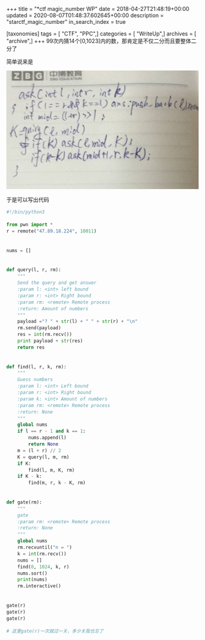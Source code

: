 +++
title = "*ctf magic_number WP"
date = 2018-04-27T21:48:19+00:00
updated = 2020-08-07T01:48:37.602645+00:00
description = "starctf_magic_number"
in_search_index = true

[taxonomies]
tags = [ "CTF", "PPC",]
categories = [ "WriteUp",]
archives = [ "archive",]
+++
99次内猜14个[0,1023]内的数，那肯定是不仅二分而且要整体二分了

简单说来是

<!-- more -->

![伪代码](1524837016603.png)

于是可以写出代码

```python
#!/bin/python3

from pwn import *
r = remote("47.89.18.224", 10011)


nums = []


def query(l, r, rm):
    """
    Send the query and get answer
    :param l: <int> left bound
    :param r: <int> Right bound
    :param rm: <remote> Remote process
    :return: Amount of numbers
    """
    payload ="? " + str(l) + " " + str(r) + "\n"
    rm.send(payload)
    res = int(rm.recv())
    print payload + str(res)
    return res


def find(l, r, k, rm):
    """
    Guess numbers
    :param l: <int> Left bound
    :param r: <int> Right bound
    :param k: <int> Amount of numbers
    :param rm: <remote> Remote process
    :return: None
    """
    global nums
    if l == r - 1 and k == 1:
        nums.append(l)
        return None
    m = (l + r) // 2
    K = query(l, m, rm)
    if K:
        find(l, m, K, rm)
    if K - k:
        find(m, r, k - K, rm)


def gate(rm):
    """
    gate
    :param rm: <remote> Remote process
    :return: None
    """
    global nums
    rm.recvuntil("n = ")
    k = int(rm.recv())
    nums = []
    find(0, 1024, k, r)
    nums.sort()
    print(nums)
    rm.interactive()


gate(r)
gate(r)
gate(r)

# 这里gate(r)一次就过一关，多少关我也忘了
```